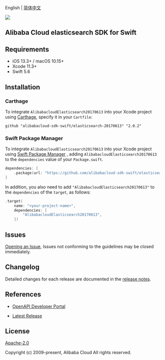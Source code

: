 English | [简体中文](README-CN.md)

![](https://aliyunsdk-pages.alicdn.com/icons/AlibabaCloud.svg)

## Alibaba Cloud elasticsearch SDK for Swift

## Requirements

- iOS 13.3+ / macOS 10.15+
- Xcode 11.3+
- Swift 5.6

## Installation

### Carthage

To integrate `AlibabacloudElasticsearch20170613` into your Xcode project using [Carthage](https://github.com/Carthage/Carthage), specify it in your `Cartfile`:

```ogdl
github "alibabacloud-sdk-swift/elasticsearch-20170613" "2.0.2"
```

### Swift Package Manager

To integrate `AlibabacloudElasticsearch20170613` into your Xcode project using [Swift Package Manager](https://swift.org/package-manager/) , adding `AlibabacloudElasticsearch20170613` to the `dependencies` value of your `Package.swift`.

```swift
dependencies: [
    .package(url: "https://github.com/alibabacloud-sdk-swift/elasticsearch-20170613.git", from: "2.0.2")
]
```

In addition, you also need to add `"AlibabacloudElasticsearch20170613"` to the `dependencies` of the `target`, as follows:

```swift
.target(
    name: "<your-project-name>",
    dependencies: [
        "AlibabacloudElasticsearch20170613",
    ])
```

## Issues

[Opening an Issue](https://github.com/alibabacloud-sdk-swift/elasticsearch-20170613/issues/new), Issues not conforming to the guidelines may be closed immediately.

## Changelog

Detailed changes for each release are documented in the [release notes](./ChangeLog.txt).

## References

* [OpenAPI Developer Portal](https://next.api.alibabacloud.com/home)
- [Latest Release](https://github.com/alibabacloud-sdk-swift/elasticsearch-20170613)

## License

[Apache-2.0](http://www.apache.org/licenses/LICENSE-2.0)

Copyright (c) 2009-present, Alibaba Cloud All rights reserved.
